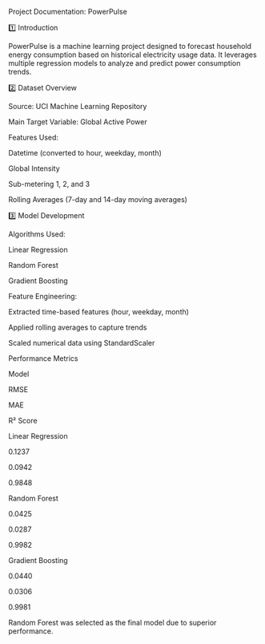 Project Documentation: PowerPulse

1️⃣ Introduction

PowerPulse is a machine learning project designed to forecast household energy consumption based on historical electricity usage data. It leverages multiple regression models to analyze and predict power consumption trends.

2️⃣ Dataset Overview

Source: UCI Machine Learning Repository

Main Target Variable: Global Active Power

Features Used:

Datetime (converted to hour, weekday, month)

Global Intensity

Sub-metering 1, 2, and 3

Rolling Averages (7-day and 14-day moving averages)

3️⃣ Model Development

Algorithms Used:

Linear Regression

Random Forest

Gradient Boosting

Feature Engineering:

Extracted time-based features (hour, weekday, month)

Applied rolling averages to capture trends

Scaled numerical data using StandardScaler

Performance Metrics

Model

RMSE

MAE

R² Score

Linear Regression

0.1237

0.0942

0.9848

Random Forest

0.0425

0.0287

0.9982

Gradient Boosting

0.0440

0.0306

0.9981

Random Forest was selected as the final model due to superior performance.
